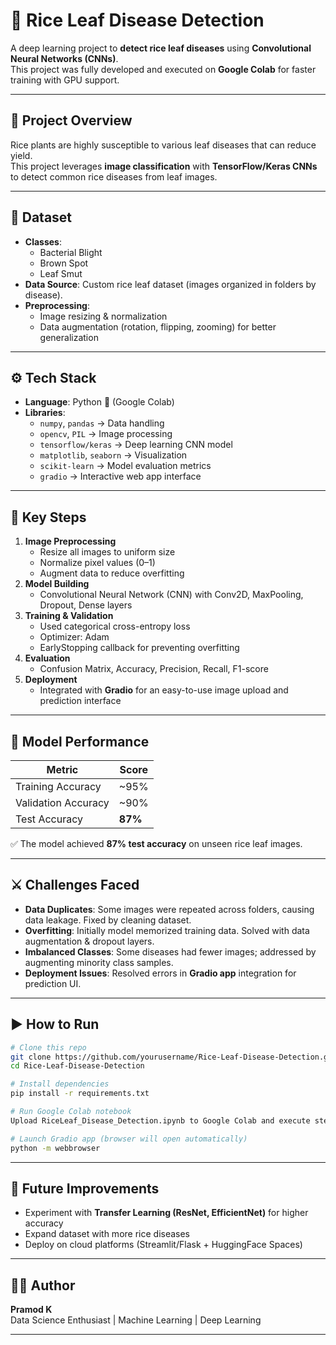 # 🌾 Rice Leaf Disease Detection  

A deep learning project to **detect rice leaf diseases** using **Convolutional Neural Networks (CNNs)**.  
This project was fully developed and executed on **Google Colab** for faster training with GPU support.  

---

## 🚀 Project Overview  
Rice plants are highly susceptible to various leaf diseases that can reduce yield.  
This project leverages **image classification** with **TensorFlow/Keras CNNs** to detect common rice diseases from leaf images.  

---

## 📂 Dataset  
- **Classes**:  
  - Bacterial Blight  
  - Brown Spot  
  - Leaf Smut  
- **Data Source**: Custom rice leaf dataset (images organized in folders by disease).  
- **Preprocessing**:  
  - Image resizing & normalization  
  - Data augmentation (rotation, flipping, zooming) for better generalization  

---

## ⚙️ Tech Stack  
- **Language**: Python 🐍 (Google Colab)  
- **Libraries**:  
  - `numpy`, `pandas` → Data handling  
  - `opencv`, `PIL` → Image processing  
  - `tensorflow/keras` → Deep learning CNN model  
  - `matplotlib`, `seaborn` → Visualization  
  - `scikit-learn` → Model evaluation metrics  
  - `gradio` → Interactive web app interface  

---

## 🔑 Key Steps  
1. **Image Preprocessing**  
   - Resize all images to uniform size  
   - Normalize pixel values (0–1)  
   - Augment data to reduce overfitting  
2. **Model Building**  
   - Convolutional Neural Network (CNN) with Conv2D, MaxPooling, Dropout, Dense layers  
3. **Training & Validation**  
   - Used categorical cross-entropy loss  
   - Optimizer: Adam  
   - EarlyStopping callback for preventing overfitting  
4. **Evaluation**  
   - Confusion Matrix, Accuracy, Precision, Recall, F1-score  
5. **Deployment**  
   - Integrated with **Gradio** for an easy-to-use image upload and prediction interface  

---

## 🤖 Model Performance  

| Metric              | Score   |
|---------------------|---------|
| Training Accuracy   | ~95%    |
| Validation Accuracy | ~90%    |
| Test Accuracy       | **87%** |

✅ The model achieved **87% test accuracy** on unseen rice leaf images.  

---

## ⚔️ Challenges Faced  
- **Data Duplicates**: Some images were repeated across folders, causing data leakage. Fixed by cleaning dataset.  
- **Overfitting**: Initially model memorized training data. Solved with data augmentation & dropout layers.  
- **Imbalanced Classes**: Some diseases had fewer images; addressed by augmenting minority class samples.  
- **Deployment Issues**: Resolved errors in **Gradio app** integration for prediction UI.  

---

## ▶️ How to Run  
```bash
# Clone this repo
git clone https://github.com/yourusername/Rice-Leaf-Disease-Detection.git
cd Rice-Leaf-Disease-Detection

# Install dependencies
pip install -r requirements.txt

# Run Google Colab notebook
Upload RiceLeaf_Disease_Detection.ipynb to Google Colab and execute step by step.

# Launch Gradio app (browser will open automatically)
python -m webbrowser
```

---

## 🌟 Future Improvements  
- Experiment with **Transfer Learning (ResNet, EfficientNet)** for higher accuracy  
- Expand dataset with more rice diseases  
- Deploy on cloud platforms (Streamlit/Flask + HuggingFace Spaces)  

---

## 👨‍💻 Author
**Pramod K**  
Data Science Enthusiast | Machine Learning | Deep Learning

---
